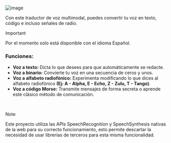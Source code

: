 ![image](https://github.com/loannesdev/voice-translator/assets/44909579/f8ceb4d0-c8fe-4c57-a3cd-5c80fd8dbad0)

Con este traductor de voz multimodal, puedes convertir tu voz en texto, código e incluso señales de radio.

> [!IMPORTANT]  
> Por el momento solo está disponible con el idioma Español.

### Funciones:

- **Voz a texto:** Dicta lo que desees para que automáticamente se redacte.
- **Voz a binario:** Convierte tu voz en una secuencia de ceros y unos.
- **Voz a alfabeto radiofónico:** Experimenta modificando lo que dices al alfabeto radiofónico **(Ej: A - Alpha, E - Echo, Z - Zulu, T - Tango)**.
- **Voz a código Morse:** Transmite mensajes de forma secreta o aprende este clásico método de comunicación.

<br />

> [!NOTE]
> Este proyecto utiliza las APIs SpeechRecognition y SpeechSynthesis nativas de la web para su correcto funcionamiento, esto permite descartar la necesidad de usar librerías de terceros para esta misma funcionalidad.
